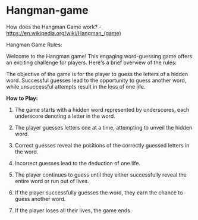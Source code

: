 # Hangman-game
How does the Hangman Game work? - https://en.wikipedia.org/wiki/Hangman_(game)

Hangman Game Rules:

Welcome to the Hangman game! This engaging word-guessing game offers an exciting challenge for players. Here's a brief overview of the rules:

The objective of the game is for the player to guess the letters of a hidden word. Successful guesses lead to the opportunity to guess another word, while unsuccessful attempts result in the loss of one life.

**How to Play:**
1. The game starts with a hidden word represented by underscores, each underscore denoting a letter in the word.

2. The player guesses letters one at a time, attempting to unveil the hidden word.

3. Correct guesses reveal the positions of the correctly guessed letters in the word.

4. Incorrect guesses lead to the deduction of one life.

5. The player continues to guess until they either successfully reveal the entire word or run out of lives.

6. If the player successfully guesses the word, they earn the chance to guess another word.

7. If the player loses all their lives, the game ends.

